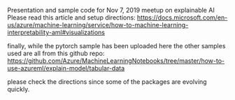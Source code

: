 Presentation and sample code for Nov 7, 2019 meetup on explainable AI
Please read this article and setup directions: https://docs.microsoft.com/en-us/azure/machine-learning/service/how-to-machine-learning-interpretability-aml#visualizations

finally, while the pytorch sample has been uploaded here the other samples used are all from this github repo:
https://github.com/Azure/MachineLearningNotebooks/tree/master/how-to-use-azureml/explain-model/tabular-data

please check the directions since some of the packages are evolving quickly.
